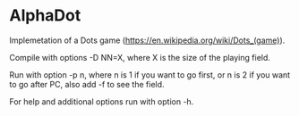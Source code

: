 # AlphaDot
Implemetation of a Dots game (https://en.wikipedia.org/wiki/Dots_(game)).

Compile with options -D NN=X, where X is the size of the playing field.

Run with option -p n, where n is 1 if you want to go first, or n is 2 if you want to go after PC, also add -f to see the field.

For help and additional options run with option -h.
